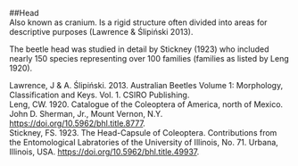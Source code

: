 ##Head  
Also known as cranium. Is a rigid structure often divided into areas for descriptive purposes (Lawrence & Ślipiński 2013).  
  
The beetle head was studied in detail by Stickney (1923) who included nearly 150 species representing over 100 families (families as listed by Leng 1920).
  
Lawrence, J & A. Ślipiński. 2013. Australian Beetles Volume 1: Morphology, Classification and Keys. Vol. 1. CSIRO Publishing.  
Leng, CW. 1920. Catalogue of the Coleoptera of America, north of Mexico. John D. Sherman, Jr., Mount Vernon, N.Y. https://doi.org/10.5962/bhl.title.8777.  
Stickney, FS. 1923. The Head-Capsule of Coleoptera. Contributions from the Entomological Labratories of the University of Illinois, No. 71. Urbana, Illinois, USA. https://doi.org/10.5962/bhl.title.49937.
